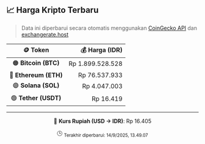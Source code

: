 

<!-- HARGA_KRIPTO -->
## 📈 Harga Kripto Terbaru

> Data ini diperbarui secara otomatis menggunakan [CoinGecko API](https://www.coingecko.com/) dan [exchangerate.host](https://exchangerate.host/)

<div align="center">

| 🪙 Token | 💰 Harga (IDR) |
|:------:|---------------:|
| 🟠 **Bitcoin (BTC)**   | Rp 1.899.528.528 |
| 🔵 **Ethereum (ETH)**  | Rp 76.537.933 |
| 🟣 **Solana (SOL)**    | Rp 4.047.003 |
| 🟢 **Tether (USDT)**   | Rp 16.419 |

---

💱 **Kurs Rupiah (USD → IDR)**: Rp 16.405

🕒 <sub>Terakhir diperbarui: 14/9/2025, 13.49.07</sub>

</div>
<!-- /HARGA_KRIPTO -->